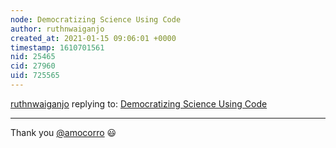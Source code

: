 ```yaml
---
node: Democratizing Science Using Code
author: ruthnwaiganjo
created_at: 2021-01-15 09:06:01 +0000
timestamp: 1610701561
nid: 25465
cid: 27960
uid: 725565
---
```




[ruthnwaiganjo](../profile/ruthnwaiganjo) replying to: [Democratizing Science Using Code](../notes/ruthnwaiganjo/01-14-2021/democratising-science-using-code)

----
Thank you [@amocorro](/profile/amocorro) 😃 